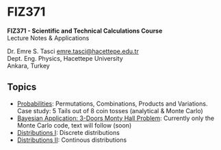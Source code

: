 # FIZ371
**FIZ371 - Scientific and Technical Calculations Course**\
Lecture Notes & Applications

Dr. Emre S. Tasci <emre.tasci@hacettepe.edu.tr>\
Dept. Eng. Physics, Hacettepe University\
Ankara, Turkey

Topics
---
* [Probabilities](FIZ371_LN02_EST_Probabilities.ipynb): Permutations, Combinations, Products and Variations. Case study: 5 Tails out of 8 coin tosses (analytical & Monte Carlo)
* [Bayesian Application: 3-Doors Monty Hall Problem](FIZ371_LN08_EST_Application_Monty_Hall.ipynb): Currently only the Monte Carlo code, text will follow (soon)
* [Distributions I](FIZ371_LN10_EST_Distributions_1.ipynb): Discrete distributions
* [Distributions II](FIZ371_LN15_EST_Distributions_2.ipynb): Continous distributions